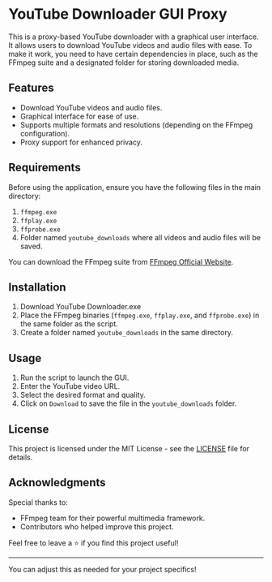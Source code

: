 

# YouTube Downloader GUI Proxy

This is a proxy-based YouTube downloader with a graphical user interface. It allows users to download YouTube videos and audio files with ease. To make it work, you need to have certain dependencies in place, such as the FFmpeg suite and a designated folder for storing downloaded media.

## Features
- Download YouTube videos and audio files.
- Graphical interface for ease of use.
- Supports multiple formats and resolutions (depending on the FFmpeg configuration).
- Proxy support for enhanced privacy.

## Requirements
Before using the application, ensure you have the following files in the main directory:
1. `ffmpeg.exe`
2. `ffplay.exe`
3. `ffprobe.exe`
4. Folder named `youtube_downloads` where all videos and audio files will be saved.

You can download the FFmpeg suite from [FFmpeg Official Website](https://ffmpeg.org/download.html).

## Installation
1. Download YouTube Downloader.exe
2. Place the FFmpeg binaries (`ffmpeg.exe`, `ffplay.exe`, and `ffprobe.exe`) in the same folder as the script.
3. Create a folder named `youtube_downloads` in the same directory.

## Usage
1. Run the script to launch the GUI.
2. Enter the YouTube video URL.
3. Select the desired format and quality.
4. Click on `Download` to save the file in the `youtube_downloads` folder.

## License
This project is licensed under the MIT License - see the [LICENSE](LICENSE) file for details.

## Acknowledgments
Special thanks to:
- FFmpeg team for their powerful multimedia framework.
- Contributors who helped improve this project.

Feel free to leave a ⭐ if you find this project useful!

--- 

You can adjust this as needed for your project specifics!
